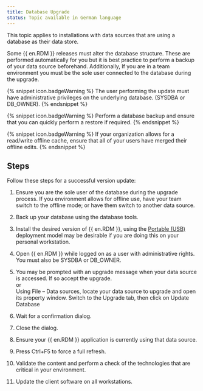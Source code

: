 ```yaml
---
title: Database Upgrade
status: Topic available in German language
---
```

This topic applies to installations with data sources that are using a database as their data store.  

Some {{ en.RDM }} releases must alter the database structure. These are performed automatically for you but it is best practice to perform a backup of your data source beforehand. Additionally, If you are in a team environment you must be the sole user connected to the database during the upgrade.  

{% snippet icon.badgeWarning %} 
The user performing the update must have administrative privileges on the underlying database. (SYSDBA or DB_OWNER). 
{% endsnippet %}
 
{% snippet icon.badgeWarning %} 
Perform a database backup and ensure that you can quickly perform a restore if required. 
{% endsnippet %}
 
{% snippet icon.badgeWarning %} 
If your organization allows for a read/write offline cache, ensure that all of your users have merged their offline edits. 
{% endsnippet %}
 
## Steps 

Follow these steps for a successful version update:  

1. Ensure you are the sole user of the database during the upgrade process. If you environment allows for offline use, have your team switch to the offline mode; or have them switch to another data source. 
1. Back up your database using the database tools. 
1. Install the desired version of {{ en.RDM }}, using the [Portable (USB)](/rdm/windows/installation/client/portable-usb/) deployment model may be desirable if you are doing this on your personal workstation. 
1. Open {{ en.RDM }} while logged on as a user with administrative rights. You must also be SYSDBA or DB_OWNER. 
1. You may be prompted with an upgrade message when your data source is accessed. If so accept the upgrade.  
or  
Using File – Data sources, locate your data source to upgrade and open its property window. Switch to the Upgrade tab, then click on Update Database  

6. Wait for a confirmation dialog. 
1. Close the dialog. 
1. Ensure your {{ en.RDM }} application is currently using that data source. 
1. Press Ctrl+F5 to force a full refresh. 
1. Validate the content and perform a check of the technologies that are critical in your environment. 
1. Update the client software on all workstations. 

